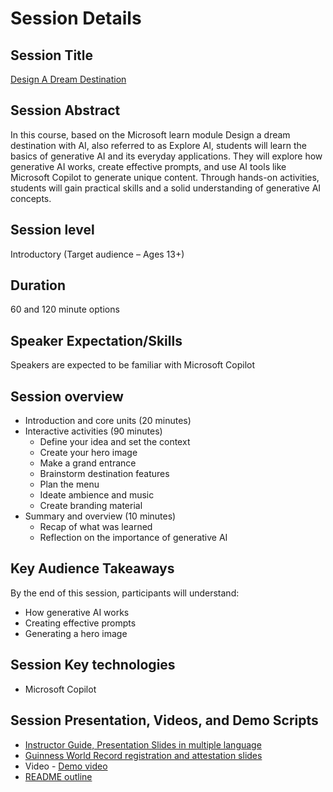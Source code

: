 # Session Details

## Session Title
[Design A Dream Destination]()

## Session Abstract
In this course, based on the Microsoft learn module Design a dream destination with AI, also referred to as Explore AI, students will learn the basics of generative AI and its everyday applications. They will explore how generative AI works, create effective prompts, and use AI tools like Microsoft Copilot to generate unique content. Through hands-on activities, students will gain practical skills and a solid understanding of generative AI concepts. 

## Session level
Introductory (Target audience – Ages 13+)

## Duration
60 and 120 minute options

## Speaker Expectation/Skills
Speakers are expected to be familiar with Microsoft Copilot

## Session overview
- Introduction and core units (20 minutes)
- Interactive activities (90 minutes)
  *	Define your idea and set the context
  *	Create your hero image
  *	Make a grand entrance
  *	Brainstorm destination features
  *	Plan the menu
  *	Ideate ambience and music
  *	Create branding material
- Summary and overview (10 minutes)
  - Recap of what was learned
  - Reflection on the importance of generative AI

## Key Audience Takeaways
By the end of this session, participants will understand:
- How generative AI works
- Creating effective prompts
- Generating a hero image

## Session Key technologies
- Microsoft Copilot

## Session Presentation, Videos, and Demo Scripts
- [Instructor Guide, Presentation Slides in multiple language](assets/instructor-materials)
- [Guinness World Record registration and attestation slides](assets/AISF%20Instructor%20Registration%20%26%20Attestation%20Slides%20(English).pptx)
-	Video - [Demo video](https://aka.ms/HeyCopilot)
- [README outline](assets/START%20HERE%20for%20Design%20a%20Dream%20Destination.pdf)

